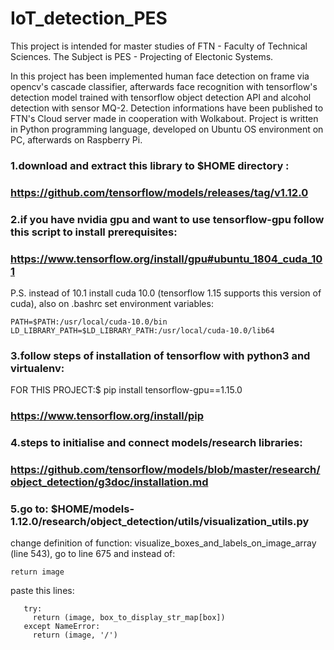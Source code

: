 # IoT_detection_PES

This project is intended for master studies of FTN - Faculty of Technical Sciences. The Subject is PES - Projecting of Electonic Systems. 

In this project has been implemented human face detection on frame via opencv's cascade classifier, afterwards face recognition with tensorflow's detection model trained with tensorflow object detection API and alcohol detection with sensor MQ-2. Detection informations have been published to FTN's Cloud server made in cooperation with Wolkabout. Project is written in Python programming language, developed on Ubuntu OS environment on PC, afterwards on Raspberry Pi.

### 1.download and extract this library to $HOME directory : 
### https://github.com/tensorflow/models/releases/tag/v1.12.0

### 2.if you have nvidia gpu and want to use tensorflow-gpu follow this script to install prerequisites:
### https://www.tensorflow.org/install/gpu#ubuntu_1804_cuda_101 
P.S. instead of 10.1 install cuda 10.0 (tensorflow 1.15 supports this version of cuda), also on .bashrc set environment variables:
```
PATH=$PATH:/usr/local/cuda-10.0/bin
LD_LIBRARY_PATH=$LD_LIBRARY_PATH:/usr/local/cuda-10.0/lib64
```
### 3.follow steps of installation of tensorflow with python3 and virtualenv:
FOR THIS PROJECT:$ pip install tensorflow-gpu==1.15.0 
### https://www.tensorflow.org/install/pip

### 4.steps to initialise and connect models/research libraries:
### https://github.com/tensorflow/models/blob/master/research/object_detection/g3doc/installation.md

### 5.go to: $HOME/models-1.12.0/research/object_detection/utils/visualization_utils.py
change definition of function: visualize_boxes_and_labels_on_image_array (line 543), go to line 675 and instead of:
```
return image
```
paste this lines:
```
   try:  
     return (image, box_to_display_str_map[box])
   except NameError:
     return (image, '/')
```
